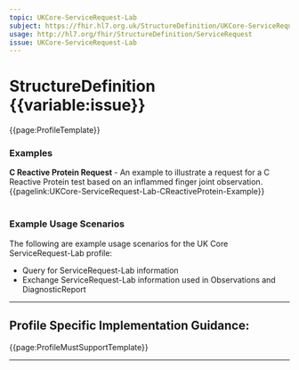 ```yaml
---
topic: UKCore-ServiceRequest-Lab
subject: https://fhir.hl7.org.uk/StructureDefinition/UKCore-ServiceRequest-Lab
usage: http://hl7.org/fhir/StructureDefinition/ServiceRequest
issue: UKCore-ServiceRequest-Lab
---
```

# StructureDefinition {{variable:issue}}

<nocheck>
{{page:ProfileTemplate}}

<div id="Examples" class="tabcontent">
  <h3>Examples</h3>
  <b>C Reactive Protein Request</b> - An example to illustrate a request for a C Reactive Protein test based on an inflammed finger joint observation.<br>
{{pagelink:UKCore-ServiceRequest-Lab-CReactiveProtein-Example}}
<br><br>
</div>
</nocheck>

<div id="ProfileGuidance">

### Example Usage Scenarios ###
The following are example usage scenarios for the UK Core ServiceRequest-Lab profile:

- Query for ServiceRequest-Lab information
- Exchange ServiceRequest-Lab information used in Observations and DiagnosticReport

<hr class="thickline">

## Profile Specific Implementation Guidance: ##

{{page:ProfileMustSupportTemplate}}

</div>

---